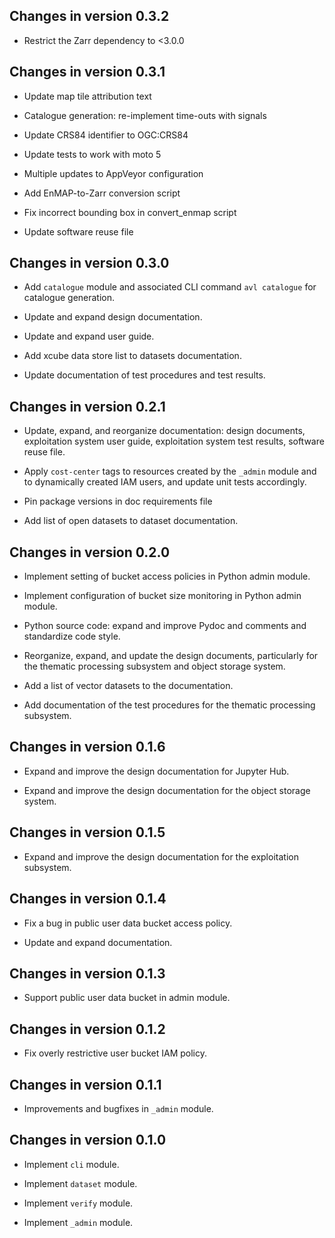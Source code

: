 ## Changes in version 0.3.2

 * Restrict the Zarr dependency to <3.0.0

## Changes in version 0.3.1

 * Update map tile attribution text

 * Catalogue generation: re-implement time-outs with signals

 * Update CRS84 identifier to OGC:CRS84

 * Update tests to work with moto 5

 * Multiple updates to AppVeyor configuration

 * Add EnMAP-to-Zarr conversion script

 * Fix incorrect bounding box in convert_enmap script

 * Update software reuse file

## Changes in version 0.3.0

 * Add `catalogue` module and associated CLI command `avl catalogue` for
   catalogue generation.

 * Update and expand design documentation.

 * Update and expand user guide.

 * Add xcube data store list to datasets documentation.

 * Update documentation of test procedures and test results.

## Changes in version 0.2.1

 * Update, expand, and reorganize documentation: design documents, exploitation
   system user guide, exploitation system test results, software reuse file. 

 * Apply `cost-center` tags to resources created by the `_admin` module
   and to dynamically created IAM users, and update unit tests accordingly.

 * Pin package versions in doc requirements file

 * Add list of open datasets to dataset documentation.

## Changes in version 0.2.0

 * Implement setting of bucket access policies in Python admin module.

 * Implement configuration of bucket size monitoring in Python admin module.

 * Python source code: expand and improve Pydoc and comments and standardize
   code style.

 * Reorganize, expand, and update the design documents, particularly for the
   thematic processing subsystem and object storage system.

 * Add a list of vector datasets to the documentation.

 * Add documentation of the test procedures for the thematic processing
   subsystem.

## Changes in version 0.1.6

 * Expand and improve the design documentation for Jupyter Hub.

 * Expand and improve the design documentation for the object storage system.

## Changes in version 0.1.5

 * Expand and improve the design documentation for the exploitation subsystem.

## Changes in version 0.1.4

 * Fix a bug in public user data bucket access policy.

 * Update and expand documentation.

## Changes in version 0.1.3

 * Support public user data bucket in admin module.

## Changes in version 0.1.2

 * Fix overly restrictive user bucket IAM policy.

## Changes in version 0.1.1

 * Improvements and bugfixes in `_admin` module.

## Changes in version 0.1.0

 * Implement `cli` module.

 * Implement `dataset` module.

 * Implement `verify` module.

 * Implement `_admin` module.
